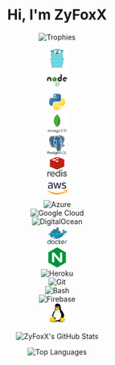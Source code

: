 <h1 align="center">Hi, I'm ZyFoxX</h1>


<p align="center">
  <img src="https://github-profile-trophy.vercel.app/?username=zyfoxx&theme=onedark&no-frame=true&row=1&column=7" alt="Trophies" />
</p>


<p align="center">
  <img src="https://raw.githubusercontent.com/devicons/devicon/master/icons/go/go-original.svg" alt="Go" width="40" height="40"/><br>
  <img src="https://raw.githubusercontent.com/devicons/devicon/master/icons/nodejs/nodejs-original-wordmark.svg" alt="Node.js" width="40" height="40"/><br>
  <img src="https://raw.githubusercontent.com/devicons/devicon/master/icons/python/python-original.svg" alt="Python" width="40" height="40"/><br>
  <img src="https://raw.githubusercontent.com/devicons/devicon/master/icons/mongodb/mongodb-original-wordmark.svg" alt="MongoDB" width="40" height="40"/><br>
  <img src="https://raw.githubusercontent.com/devicons/devicon/master/icons/postgresql/postgresql-original-wordmark.svg" alt="PostgreSQL" width="40" height="40"/><br>
  <img src="https://raw.githubusercontent.com/devicons/devicon/master/icons/redis/redis-original-wordmark.svg" alt="Redis" width="40" height="40"/><br>
  <img src="https://raw.githubusercontent.com/devicons/devicon/master/icons/amazonwebservices/amazonwebservices-original-wordmark.svg" alt="AWS" width="40" height="40"/><br>
  <img src="https://www.vectorlogo.zone/logos/microsoft_azure/microsoft_azure-icon.svg" alt="Azure" width="40" height="40"/><br>
  <img src="https://www.vectorlogo.zone/logos/google_cloud/google_cloud-icon.svg" alt="Google Cloud" width="40" height="40"/><br>
  <img src="https://www.vectorlogo.zone/logos/digitalocean/digitalocean-icon.svg" alt="DigitalOcean" width="40" height="40"/><br>
  <img src="https://raw.githubusercontent.com/devicons/devicon/master/icons/docker/docker-original-wordmark.svg" alt="Docker" width="40" height="40"/><br>
  <img src="https://raw.githubusercontent.com/devicons/devicon/master/icons/nginx/nginx-original.svg" alt="Nginx" width="40" height="40"/><br>
  <img src="https://www.vectorlogo.zone/logos/heroku/heroku-icon.svg" alt="Heroku" width="40" height="40"/><br>
  <img src="https://www.vectorlogo.zone/logos/git-scm/git-scm-icon.svg" alt="Git" width="40" height="40"/><br>
  <img src="https://www.vectorlogo.zone/logos/gnu_bash/gnu_bash-icon.svg" alt="Bash" width="40" height="40"/><br>
  <img src="https://www.vectorlogo.zone/logos/firebase/firebase-icon.svg" alt="Firebase" width="40" height="40"/><br>
  <img src="https://raw.githubusercontent.com/devicons/devicon/master/icons/linux/linux-original.svg" alt="Linux" width="40" height="40"/>
</p>


<p align="center">
  <img src="https://github-readme-stats.vercel.app/api?username=zyfoxx&show_icons=true&title_color=ffffff&icon_color=bb2acf&text_color=daf7dc&bg_color=151515" alt="ZyFoxX's GitHub Stats"/>
</p>


<p align="center">
  <img src="https://github-readme-stats.vercel.app/api/top-langs/?username=zyfoxx&langs_count=8&theme=blue-green" alt="Top Languages"/>
</p>
